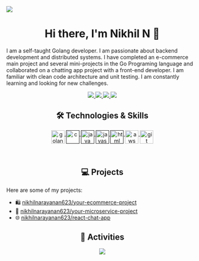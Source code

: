 ![](assets/header.png)
<h1 align="center">Hi there, I'm Nikhil N 👋</h1>

I am a self-taught Golang developer.  I am passionate about backend development and distributed systems. I have completed an e-commerce main project and several mini-projects in the Go Programing language and collaborated on a chatting app project with a front-end developer. I am familiar with clean code architecture and unit testing. I am constantly learning and looking for new challenges.

<p align="center"> 
 <a href="https://www.linkedin.com/in/nikhil623" alt="Your LinkedIn">
   <img src="https://img.shields.io/badge/%20-LinkedIn-%230A66C2?logo=linkedin&logoColor=white&style=for-the-badge&link=https://www.linkedin.com/in/your_linkedin_profile" />
 </a>
 <a href="https://leetcode.com/nikhil623/" alt="Your LeetCode">
   <img src="https://img.shields.io/badge/%20-LeetCode-%23FFA116?logo=leetcode&logoColor=white&style=for-the-badge" />
 </a>
 <a href="https://your-blog.netlify.app" alt="Your Blog">
   <img src="tps://img.shields.io/badge/%20-Blog-%23FF5722?logo=blogger&logoColor=white&style=for-the-badge" />
 </a>
 <a>
   <img src="https://komarev.com/ghpvc/?username=nikhilnarayanan623&color=ff69b4&style=for-the-badge" />
 </a>
</p>

<h2 align="center">🛠 Technologies & Skills</h2>
<p align="center">
    <a href="https://golang.org/">
        <img src="https://cdn.jsdelivr.net/gh/devicons/devicon/icons/go/go-original.svg" alt="golang" width="35"
            height="35" style="vertical-align:top;">
    </a>
    <a href="">
        <img src="https://cdn.jsdelivr.net/gh/devicons/devicon/icons/c/c-original.svg" alt="c" width="35" height="35"
            style="vertical-align:top;">
    </a>
    <a href="">
        <img src="https://cdn.jsdelivr.net/gh/devicons/devicon/icons/java/java-original.svg" alt="java" width="35"
            height="35" style="vertical-align:top;">
    </a>
    <a href="">
        <img src="https://cdn.jsdelivr.net/gh/devicons/devicon/icons/javascript/javascript-original.svg" alt="javascript"
            width="35" height="35" style="vertical-align:top;">
    </a>
    <a href="">
        <img src="https://cdn.jsdelivr.net/gh/devicons/devicon/icons/html5/html5-original.svg" alt="html" width="35"
            height="35" style="vertical-align:top;">
    </a>
    <a href="https://aws.amazon.com/">
        <img src="https://cdn.jsdelivr.net/gh/devicons/devicon/icons/amazonwebservices/amazonwebservices-original.svg"
            alt="aws" width="35" height="35" style="vertical-align:top;">
    </a>
    <a href="https://git-scm.com/">
        <img src="https://cdn.jsdelivr.net/gh/devicons/devicon/icons/git/git-original.svg" alt="git" width="35"
            height="35" style="vertical-align:top;">
    </a>
</p>
<br/>
<h2 align="center">💻 Projects</h2>
<p align="left">
  Here are some of my projects:
</p>

- 🛍️ [nikhilnarayanan623/your-ecommerce-project](https://github.com/nikhilnarayanan623/ecommerce-gin-clean-arch)
- 🚃 [nikhilnarayanan623/your-microservice-project](https://github.com/nikhilnarayanan623/ecommerce-microservice-clean-arch)
- 🌐 [nikhilnarayanan623/react-chat-app](https://github.com/nikhilnarayanan623/react-go-messenger)

<h2 align="center">🚀 Activities</h2>
<p align="center">
  <a href="#" alt="Your GitHub Stats"><img src="https://github-readme-stats.vercel.app/api?username=nikhilnarayanan623" /></a>
</p>
